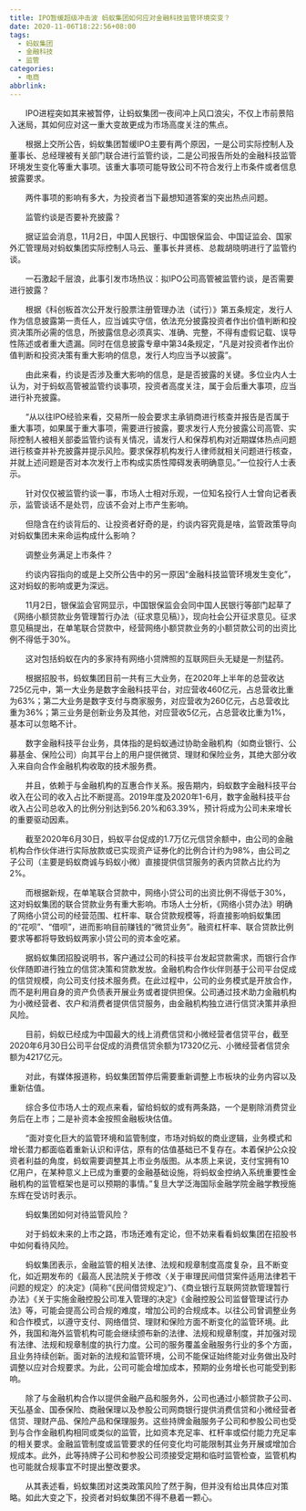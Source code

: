 ```yaml
---
title: IPO暂缓超级冲击波 蚂蚁集团如何应对金融科技监管环境突变？
date: 2020-11-06T18:22:56+08:00
tags:
  - 蚂蚁集团
  - 金融科技
  - 监管
categories:
  - 电商
abbrlink:
---
```


　　IPO进程突如其来被暂停，让蚂蚁集团一夜间冲上风口浪尖，不仅上市前景陷入迷局，其如何应对这一重大变故更成为市场高度关注的焦点。

　　根据上交所公告，蚂蚁集团暂缓IPO主要有两个原因，一是公司实际控制人及董事长、总经理被有关部门联合进行监管约谈，二是公司报告所处的金融科技监管环境发生变化等重大事项。该重大事项可能导致公司不符合发行上市条件或者信息披露要求。

　　两件事项的影响有多大，为投资者当下最想知道答案的突出热点问题。

　　监管约谈是否要补充披露？

　　据证监会消息，11月2日，中国人民银行、中国银保监会、中国证监会、国家外汇管理局对蚂蚁集团实际控制人马云、董事长井贤栋、总裁胡晓明进行了监管约谈。

　　一石激起千层浪，此事引发市场热议：拟IPO公司高管被监管约谈，是否需要进行披露？

　　根据《科创板首次公开发行股票注册管理办法（试行）》第五条规定，发行人作为信息披露第一责任人，应当诚实守信，依法充分披露投资者作出价值判断和投资决策所必需的信息，所披露信息必须真实、准确、完整，不得有虚假记载、误导性陈述或者重大遗漏。同时在信息披露专章中第34条规定，“凡是对投资者作出价值判断和投资决策有重大影响的信息，发行人均应当予以披露”。

　　由此来看，约谈是否涉及重大影响的信息，是是否披露的关键。多位业内人士认为，对于蚂蚁高管被监管约谈事项，投资者高度关注，属于会后重大事项，应当进行补充披露。

　　“从以往IPO经验来看，交易所一般会要求主承销商进行核查并报告是否属于重大事项，如果属于重大事项，需要进行披露，要求发行人充分披露公司高管、实际控制人被相关部委监管约谈有关情况，请发行人和保荐机构对近期媒体热点问题进行核查并补充披露并提示风险。要求保荐机构发行人律师就相关问题进行核查，并就上述问题是否对本次发行上市构成实质性障碍发表明确意见。”一位投行人士表示。

　　针对仅仅被监管约谈一事，市场人士相对乐观，一位知名投行人士曾向记者表示，监管谈话不是处罚，应该不会对上市产生影响。

　　但隐含在约谈背后的、让投资者好奇的是，约谈内容究竟是啥，监管政策导向对蚂蚁集团未来命运构成什么影响？

　　调整业务满足上市条件？

　　约谈内容指向的或是上交所公告中的另一原因“金融科技监管环境发生变化”，这对蚂蚁的影响或更为深远。

　　11月2日，银保监会官网显示，中国银保监会会同中国人民银行等部门起草了《网络小额贷款业务管理暂行办法（征求意见稿）》，现向社会公开征求意见。征求意见稿提出，在单笔联合贷款中，经营网络小额贷款业务的小额贷款公司的出资比例不得低于30%。

　　这对包括蚂蚁在内的多家持有网络小贷牌照的互联网巨头无疑是一剂猛药。

　　根据招股书，蚂蚁集团目前一共有三大业务，在2020年上半年的总营收达725亿元中，第一大业务是数字金融科技平台，对应营收460亿元，占总营收比重为63%；第二大业务是数字支付与商家服务，对应营收为260亿元，占总营收比重为36%；第三业务是创新业务及其他，对应营收5亿元，占总营收比重为1%，基本可以忽略不计。

　　数字金融科技平台业务，具体指的是蚂蚁通过协助金融机构（如商业银行、公募基金、保险公司）向其平台上的用户提供微贷、理财和保险业务，其绝大部分收入来自向合作金融机构收取的技术服务费。

　　并且，依赖于与金融机构的互惠合作关系。报告期内，蚂蚁数字金融科技平台收入在公司的收入占比不断提高。2019年度及2020年1-6月，数字金融科技平台收入占公司总收入的比例分别达到56.20%和63.39%，预计将成为公司未来增长的重要驱动因素。

　　截至2020年6月30日，蚂蚁平台促成的1.7万亿元信贷余额中，由公司的金融机构合作伙伴进行实际放款或已实现资产证券化的比例合计约为98%，由公司之子公司（主要是蚂蚁商诚与蚂蚁小微）直接提供信贷服务的表内贷款占比约为2%。

　　而根据新规，在单笔联合贷款中，网络小贷公司的出资比例不得低于30%，这对蚂蚁集团的联合贷款业务有重大影响。市场人士分析，《网络小贷办法》明确了网络小贷公司的经营范围、杠杆率、联合贷款规模等，将直接影响蚂蚁集团的“花呗”、“借呗”，进而影响目前赚钱的“微贷业务”。融资杠杆率、联合贷款比例要求等都将导致蚂蚁两家小贷公司的资本金吃紧。

　　据蚂蚁集团招股说明书，客户通过公司的科技平台发起贷款需求，而银行合作伙伴随即进行独立的信贷决策和贷款发放。金融机构合作伙伴则基于公司平台促成的信贷规模，向公司支付技术服务费。在此过程中，公司的业务模式是开放合作，而不是利用自身的资产负债表开展业务或者提供担保。公司通过技术助力金融机构为小微经营者、农户和消费者提供信贷服务，由金融机构独立进行信贷决策并承担风险。

　　目前，蚂蚁已经成为中国最大的线上消费信贷和小微经营者信贷平台，截至2020年6月30日公司平台促成的消费信贷余额为17320亿元、小微经营者信贷余额为4217亿元。

　　对此，有媒体报道称，蚂蚁集团暂停后需要重新调整上市板块的业务内容以及重新估值。

　　综合多位市场人士的观点来看，留给蚂蚁的或有两条路，一个是剔除消费贷业务后在上市；二是补资本金按照金融板块估值。

　　“面对变化巨大的监管环境和监管制度，市场对蚂蚁的商业逻辑，业务模式和增长潜力都面临着重新认识和评估，原有的估值基础已不复存在。本着保护公众投资者利益的角度，蚂蚁需要调整其上市业务版图。从本质上来说，支付宝拥有10亿用户，在某种意义上已成为重要的金融基础设施，将蚂蚁金控纳入系统重要性金融机构的监管框架也是可以预期的事情。”复旦大学泛海国际金融学院金融学教授施东辉在受访时表示。

　　蚂蚁集团如何对待监管风险？

　　对于蚂蚁未来的上市之路，市场还难有定论，但不妨来看看蚂蚁集团在招股书中如何看待风险。

　　蚂蚁集团表示，金融监管的相关法律、法规和规章制度高度复杂，且不断变化，如近期发布的《最高人民法院关于修改〈关于审理民间借贷案件适用法律若干问题的规定〉的决定》(简称“《民间借贷规定》”)、《商业银行互联网贷款管理暂行办法》《关于实施金融控股公司准入管理的决定》《金融控股公司监督管理试行办法》等，可能会提高公司合规的难度，增加公司的合规成本。以往公司曾调整业务和合作模式，以遵守支付、网络借贷、理财和保险方面不断变化的监管环境。此外，我国和海外监管机构可能会继续颁布新的法律、法规和规章制度，并加强对现有法律、法规和规章制度的执行力度。公司的服务覆盖金融服务行业的多个方面，且业务持续创新。面对新的法规和监管环境，公司不能保证始终能对业务做出及时调整以应对合规要求。为此，公司可能会增加成本，预期的业务增长也可能受到影响。

　　除了与金融机构合作以提供金融产品和服务外，公司也通过小额贷款子公司、天弘基金、国泰保险、商融保理以及参股公司网商银行提供消费信贷和小微经营者信贷、理财产品、保险产品和保理服务。这些持牌金融服务子公司和参股公司也受到与合作金融机构相同或类似的监管，比如资本充足率、杠杆率或偿付能力充足率的相关要求。金融监管制度或监管要求的任何变化均可能限制其业务开展或增加合规成本。此外，此等持牌子公司和参股公司须接受定期和临时监管检查，监管机构也可能就合规事宜不时提出整改要求。

　　从其表述看，蚂蚁集团对这类政策风险了然于胸，但并没有给出具体应对策略。如此大变之下，投资者对蚂蚁集团不得不悬着一颗心。